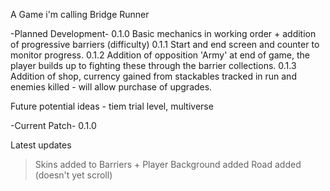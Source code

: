 A Game i'm calling Bridge Runner

-Planned Development- 
0.1.0
Basic mechanics in working order + addition of progressive barriers (difficulty)
0.1.1
Start and end screen and counter to monitor progress.
0.1.2
Addition of opposition 'Army' at end of game, the player builds up to fighting these through the barrier collections.
0.1.3
Addition of shop, currency gained from stackables tracked in run and enemies killed - will allow purchase of upgrades.


Future potential ideas - tiem trial level, multiverse


-Current Patch-
0.1.0


Latest updates
> Skins added to Barriers + Player
> Background added
> Road added (doesn't yet scroll)
